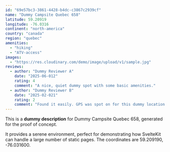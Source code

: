 ```yaml
---
id: "69e57bc3-3861-4428-b4dc-c3867c2939cf"
name: "Dummy Campsite Quebec 658"
latitude: 59.20919
longitude: -76.0316
continent: "north-america"
country: "canada"
region: "quebec"
amenities:
  - "hiking"
  - "ATV-access"
images:
  - "https://res.cloudinary.com/demo/image/upload/v1/sample.jpg"
reviews:
  - author: "Dummy Reviewer A"
    date: "2025-06-012"
    rating: 4
    comment: "A nice, quiet dummy spot with some basic amenities."
  - author: "Dummy Reviewer B"
    date: "2025-02-021"
    rating: 2
    comment: "Found it easily. GPS was spot on for this dummy location."
---
```


This is a **dummy description** for Dummy Campsite Quebec 658, generated for the proof of concept.

It provides a serene environment, perfect for demonstrating how SvelteKit can handle a large number of static pages. The coordinates are 59.209190, -76.031600.

